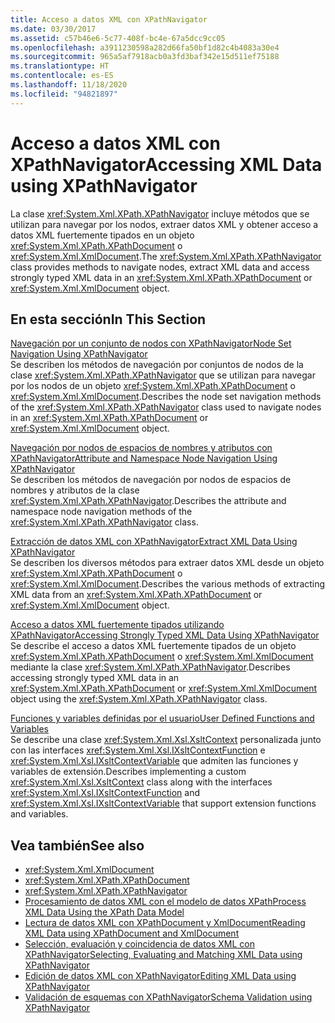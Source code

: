 ```yaml
---
title: Acceso a datos XML con XPathNavigator
ms.date: 03/30/2017
ms.assetid: c57b46e6-5c77-408f-bc4e-67a5dcc9cc05
ms.openlocfilehash: a3911230598a282d66fa50bf1d82c4b4083a30e4
ms.sourcegitcommit: 965a5af7918acb0a3fd3baf342e15d511ef75188
ms.translationtype: HT
ms.contentlocale: es-ES
ms.lasthandoff: 11/18/2020
ms.locfileid: "94821897"
---
```

# <a name="accessing-xml-data-using-xpathnavigator"></a><span data-ttu-id="30d6d-102">Acceso a datos XML con XPathNavigator</span><span class="sxs-lookup"><span data-stu-id="30d6d-102">Accessing XML Data using XPathNavigator</span></span>
<span data-ttu-id="30d6d-103">La clase <xref:System.Xml.XPath.XPathNavigator> incluye métodos que se utilizan para navegar por los nodos, extraer datos XML y obtener acceso a datos XML fuertemente tipados en un objeto <xref:System.Xml.XPath.XPathDocument> o <xref:System.Xml.XmlDocument>.</span><span class="sxs-lookup"><span data-stu-id="30d6d-103">The <xref:System.Xml.XPath.XPathNavigator> class provides methods to navigate nodes, extract XML data and access strongly typed XML data in an <xref:System.Xml.XPath.XPathDocument> or <xref:System.Xml.XmlDocument> object.</span></span>  
  
## <a name="in-this-section"></a><span data-ttu-id="30d6d-104">En esta sección</span><span class="sxs-lookup"><span data-stu-id="30d6d-104">In This Section</span></span>  
 [<span data-ttu-id="30d6d-105">Navegación por un conjunto de nodos con XPathNavigator</span><span class="sxs-lookup"><span data-stu-id="30d6d-105">Node Set Navigation Using XPathNavigator</span></span>](node-set-navigation-using-xpathnavigator.md)  
 <span data-ttu-id="30d6d-106">Se describen los métodos de navegación por conjuntos de nodos de la clase <xref:System.Xml.XPath.XPathNavigator> que se utilizan para navegar por los nodos de un objeto <xref:System.Xml.XPath.XPathDocument> o <xref:System.Xml.XmlDocument>.</span><span class="sxs-lookup"><span data-stu-id="30d6d-106">Describes the node set navigation methods of the <xref:System.Xml.XPath.XPathNavigator> class used to navigate nodes in an <xref:System.Xml.XPath.XPathDocument> or <xref:System.Xml.XmlDocument> object.</span></span>  
  
 [<span data-ttu-id="30d6d-107">Navegación por nodos de espacios de nombres y atributos con XPathNavigator</span><span class="sxs-lookup"><span data-stu-id="30d6d-107">Attribute and Namespace Node Navigation Using XPathNavigator</span></span>](attribute-and-namespace-node-navigation-using-xpathnavigator.md)  
 <span data-ttu-id="30d6d-108">Se describen los métodos de navegación por nodos de espacios de nombres y atributos de la clase <xref:System.Xml.XPath.XPathNavigator>.</span><span class="sxs-lookup"><span data-stu-id="30d6d-108">Describes the attribute and namespace node navigation methods of the <xref:System.Xml.XPath.XPathNavigator> class.</span></span>  
  
 [<span data-ttu-id="30d6d-109">Extracción de datos XML con XPathNavigator</span><span class="sxs-lookup"><span data-stu-id="30d6d-109">Extract XML Data Using XPathNavigator</span></span>](extract-xml-data-using-xpathnavigator.md)  
 <span data-ttu-id="30d6d-110">Se describen los diversos métodos para extraer datos XML desde un objeto <xref:System.Xml.XPath.XPathDocument> o <xref:System.Xml.XmlDocument>.</span><span class="sxs-lookup"><span data-stu-id="30d6d-110">Describes the various methods of extracting XML data from an <xref:System.Xml.XPath.XPathDocument> or <xref:System.Xml.XmlDocument> object.</span></span>  
  
 [<span data-ttu-id="30d6d-111">Acceso a datos XML fuertemente tipados utilizando XPathNavigator</span><span class="sxs-lookup"><span data-stu-id="30d6d-111">Accessing Strongly Typed XML Data Using XPathNavigator</span></span>](accessing-strongly-typed-xml-data-using-xpathnavigator.md)  
 <span data-ttu-id="30d6d-112">Se describe el acceso a datos XML fuertemente tipados de un objeto <xref:System.Xml.XPath.XPathDocument> o <xref:System.Xml.XmlDocument> mediante la clase <xref:System.Xml.XPath.XPathNavigator>.</span><span class="sxs-lookup"><span data-stu-id="30d6d-112">Describes accessing strongly typed XML data in an <xref:System.Xml.XPath.XPathDocument> or <xref:System.Xml.XmlDocument> object using the <xref:System.Xml.XPath.XPathNavigator> class.</span></span>  
  
 [<span data-ttu-id="30d6d-113">Funciones y variables definidas por el usuario</span><span class="sxs-lookup"><span data-stu-id="30d6d-113">User Defined Functions and Variables</span></span>](user-defined-functions-and-variables.md)  
 <span data-ttu-id="30d6d-114">Se describe una clase <xref:System.Xml.Xsl.XsltContext> personalizada junto con las interfaces <xref:System.Xml.Xsl.IXsltContextFunction> e <xref:System.Xml.Xsl.IXsltContextVariable> que admiten las funciones y variables de extensión.</span><span class="sxs-lookup"><span data-stu-id="30d6d-114">Describes implementing a custom <xref:System.Xml.Xsl.XsltContext> class along with the interfaces <xref:System.Xml.Xsl.IXsltContextFunction> and <xref:System.Xml.Xsl.IXsltContextVariable> that support extension functions and variables.</span></span>  
  
## <a name="see-also"></a><span data-ttu-id="30d6d-115">Vea también</span><span class="sxs-lookup"><span data-stu-id="30d6d-115">See also</span></span>

- <xref:System.Xml.XmlDocument>
- <xref:System.Xml.XPath.XPathDocument>
- <xref:System.Xml.XPath.XPathNavigator>
- [<span data-ttu-id="30d6d-116">Procesamiento de datos XML con el modelo de datos XPath</span><span class="sxs-lookup"><span data-stu-id="30d6d-116">Process XML Data Using the XPath Data Model</span></span>](process-xml-data-using-the-xpath-data-model.md)
- [<span data-ttu-id="30d6d-117">Lectura de datos XML con XPathDocument y XmlDocument</span><span class="sxs-lookup"><span data-stu-id="30d6d-117">Reading XML Data using XPathDocument and XmlDocument</span></span>](reading-xml-data-using-xpathdocument-and-xmldocument.md)
- [<span data-ttu-id="30d6d-118">Selección, evaluación y coincidencia de datos XML con XPathNavigator</span><span class="sxs-lookup"><span data-stu-id="30d6d-118">Selecting, Evaluating and Matching XML Data using XPathNavigator</span></span>](selecting-evaluating-and-matching-xml-data-using-xpathnavigator.md)
- [<span data-ttu-id="30d6d-119">Edición de datos XML con XPathNavigator</span><span class="sxs-lookup"><span data-stu-id="30d6d-119">Editing XML Data using XPathNavigator</span></span>](editing-xml-data-using-xpathnavigator.md)
- [<span data-ttu-id="30d6d-120">Validación de esquemas con XPathNavigator</span><span class="sxs-lookup"><span data-stu-id="30d6d-120">Schema Validation using XPathNavigator</span></span>](schema-validation-using-xpathnavigator.md)
